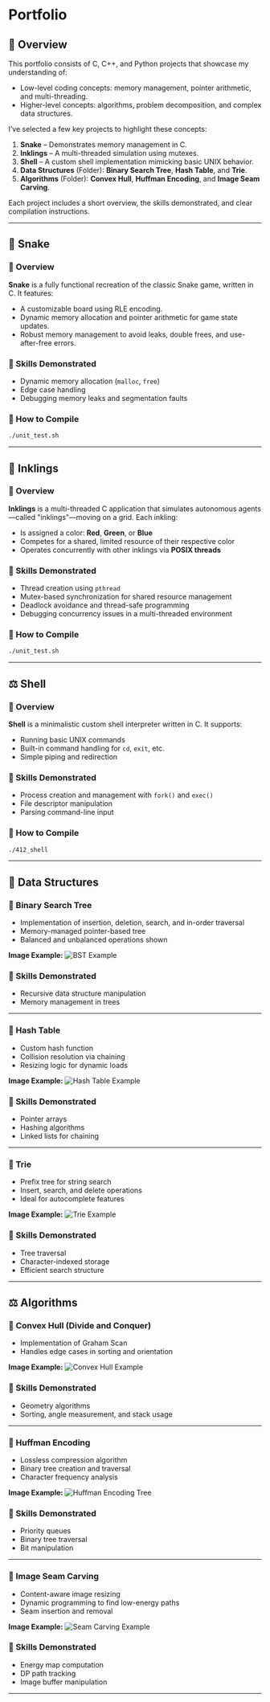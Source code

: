 # Portfolio

## 📌 Overview

This portfolio consists of C, C++, and Python projects that showcase my understanding of:

- Low-level coding concepts: memory management, pointer arithmetic, and multi-threading.
- Higher-level concepts: algorithms, problem decomposition, and complex data structures.

I’ve selected a few key projects to highlight these concepts:

1. **Snake** – Demonstrates memory management in C.
2. **Inklings** – A multi-threaded simulation using mutexes.
3. **Shell** – A custom shell implementation mimicking basic UNIX behavior.
4. **Data Structures** (Folder): **Binary Search Tree**, **Hash Table**, and **Trie**.
5. **Algorithms** (Folder): **Convex Hull**, **Huffman Encoding**, and **Image Seam Carving**.

Each project includes a short overview, the skills demonstrated, and clear compilation instructions.

---

## 🐍 Snake

### 🔹 Overview
**Snake** is a fully functional recreation of the classic Snake game, written in C. It features:

- A customizable board using RLE encoding.
- Dynamic memory allocation and pointer arithmetic for game state updates.
- Robust memory management to avoid leaks, double frees, and use-after-free errors.

### 🔹 Skills Demonstrated
- Dynamic memory allocation (`malloc`, `free`)
- Edge case handling
- Debugging memory leaks and segmentation faults

### 🔹 How to Compile
```bash
./unit_test.sh
```

---

## 🎨 Inklings

### 🔹 Overview
**Inklings** is a multi-threaded C application that simulates autonomous agents—called "inklings"—moving on a grid. Each inkling:

- Is assigned a color: **Red**, **Green**, or **Blue**
- Competes for a shared, limited resource of their respective color
- Operates concurrently with other inklings via **POSIX threads**

### 🔹 Skills Demonstrated
- Thread creation using `pthread`
- Mutex-based synchronization for shared resource management
- Deadlock avoidance and thread-safe programming
- Debugging concurrency issues in a multi-threaded environment

### 🔹 How to Compile
```bash
./unit_test.sh
```

---

## ⚖️ Shell

### 🔹 Overview
**Shell** is a minimalistic custom shell interpreter written in C. It supports:

- Running basic UNIX commands
- Built-in command handling for `cd`, `exit`, etc.
- Simple piping and redirection

### 🔹 Skills Demonstrated
- Process creation and management with `fork()` and `exec()`
- File descriptor manipulation
- Parsing command-line input

### 🔹 How to Compile
```bash
./412_shell
```

---

## 🧰 Data Structures

### 🌳 Binary Search Tree
- Implementation of insertion, deletion, search, and in-order traversal
- Memory-managed pointer-based tree
- Balanced and unbalanced operations shown

**Image Example:**
![BST Example](images/bst_example.png)

### 🔹 Skills Demonstrated
- Recursive data structure manipulation
- Memory management in trees

---

### 🔑 Hash Table
- Custom hash function
- Collision resolution via chaining
- Resizing logic for dynamic loads

**Image Example:**
![Hash Table Example](images/hash_table_example.png)

### 🔹 Skills Demonstrated
- Pointer arrays
- Hashing algorithms
- Linked lists for chaining

---

### 🧵 Trie
- Prefix tree for string search
- Insert, search, and delete operations
- Ideal for autocomplete features

**Image Example:**
![Trie Example](images/trie_example.png)

### 🔹 Skills Demonstrated
- Tree traversal
- Character-indexed storage
- Efficient search structure

---

## ⚖️ Algorithms

### 🔸 Convex Hull (Divide and Conquer)
- Implementation of Graham Scan
- Handles edge cases in sorting and orientation

**Image Example:**
![Convex Hull Example](images/convex_hull_example.png)

### 🔹 Skills Demonstrated
- Geometry algorithms
- Sorting, angle measurement, and stack usage

---

### 🎨 Huffman Encoding
- Lossless compression algorithm
- Binary tree creation and traversal
- Character frequency analysis

**Image Example:**
![Huffman Encoding Tree](images/huffman_example.png)

### 🔹 Skills Demonstrated
- Priority queues
- Binary tree traversal
- Bit manipulation

---

### 🌄 Image Seam Carving
- Content-aware image resizing
- Dynamic programming to find low-energy paths
- Seam insertion and removal

**Image Example:**
![Seam Carving Example](images/seam_carving_example.png)

### 🔹 Skills Demonstrated
- Energy map computation
- DP path tracking
- Image buffer manipulation

---

